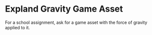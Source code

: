 # Expland Gravity Game Asset

For a school assignment, ask for a game asset with the force of gravity applied to it.
